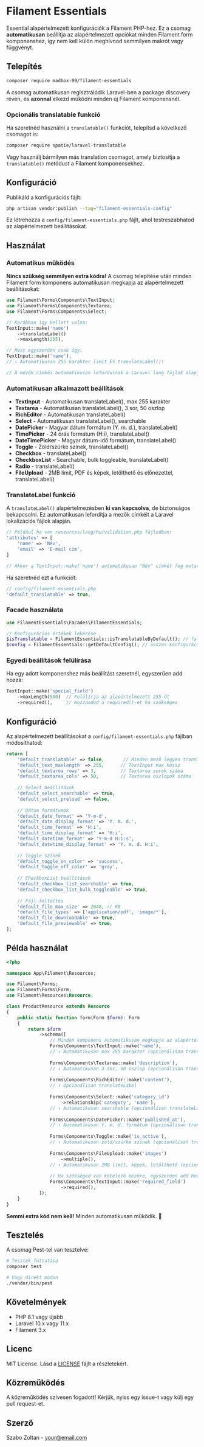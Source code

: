 # Filament Essentials

Essential alapértelmezett konfigurációk a Filament PHP-hez. Ez a csomag **automatikusan** beállítja az alapértelmezett opciókat minden Filament form komponenshez, így nem kell külön meghívnod semmilyen makrót vagy függvényt.

## Telepítés

```bash
composer require madbox-99/filament-essentials
```

A csomag automatikusan regisztrálódik Laravel-ben a package discovery révén, és **azonnal** elkezd működni minden új Filament komponensnél.

### Opcionális translatable funkció

Ha szeretnéd használni a `translatable()` funkciót, telepítsd a következő csomagot is:

```bash
composer require spatie/laravel-translatable
```

Vagy használj bármilyen más translation csomagot, amely biztosítja a `translatable()` metódust a Filament komponensekhez.

## Konfiguráció

Publikáld a konfigurációs fájlt:

```bash
php artisan vendor:publish --tag="filament-essentials-config"
```

Ez létrehozza a `config/filament-essentials.php` fájlt, ahol testreszabhatod az alapértelmezett beállításokat.

## Használat

### Automatikus működés

**Nincs szükség semmilyen extra kódra!** A csomag telepítése után minden Filament form komponens automatikusan megkapja az alapértelmezett beállításokat:

```php
use Filament\Forms\Components\TextInput;
use Filament\Forms\Components\Textarea;
use Filament\Forms\Components\Select;

// Korábban így kellett volna:
TextInput::make('name')
    ->translateLabel()
    ->maxLength(255),

// Most egyszerűen csak így:
TextInput::make('name'),
// ↑ Automatikusan 255 karakter limit ÉS translateLabel()!

// A mezők címkéi automatikusan lefordulnak a Laravel lang fájlok alapján
```

### Automatikusan alkalmazott beállítások

- **TextInput** - Automatikusan translateLabel(), max 255 karakter
- **Textarea** - Automatikusan translateLabel(), 3 sor, 50 oszlop
- **RichEditor** - Automatikusan translateLabel()
- **Select** - Automatikusan translateLabel(), searchable
- **DatePicker** - Magyar dátum formátum (Y. m. d.), translateLabel()
- **TimePicker** - 24 órás formátum (H:i), translateLabel()
- **DateTimePicker** - Magyar dátum-idő formátum, translateLabel()
- **Toggle** - Zöld/szürke színek, translateLabel()
- **Checkbox** - translateLabel()
- **CheckboxList** - Searchable, bulk toggleable, translateLabel()
- **Radio** - translateLabel()
- **FileUpload** - 2MB limit, PDF és képek, letölthető és előnézettel, translateLabel()

### TranslateLabel funkció

A `translateLabel()` alapértelmezésben **ki van kapcsolva**, de biztonságos bekapcsolni. 
Ez automatikusan lefordítja a mezők címkéit a Laravel lokalizációs fájlok alapján.

```php
// Például ha van resources/lang/hu/validation.php fájlodban:
'attributes' => [
    'name' => 'Név',
    'email' => 'E-mail cím',
]

// Akkor a TextInput::make('name') automatikusan "Név" címkét fog mutatni
```

Ha szeretnéd ezt a funkciót:

```php
// config/filament-essentials.php
'default_translatable' => true,
```

### Facade használata

```php
use FilamentEssentials\Facades\FilamentEssentials;

// Konfigurációs értékek lekérése
$isTranslatable = FilamentEssentials::isTranslatableByDefault(); // false
$config = FilamentEssentials::getDefaultConfig(); // összes konfiguráció
```

### Egyedi beállítások felülírása

Ha egy adott komponenshez más beállítást szeretnél, egyszerűen add hozzá:

```php
TextInput::make('special_field')
    ->maxLength(500)  // Felülírja az alapértelmezett 255-öt
    ->required(),     // Hozzáadod a required()-et ha szükséges
```

## Konfiguráció

Az alapértelmezett beállításokat a `config/filament-essentials.php` fájlban módosíthatod:

```php
return [
    'default_translatable' => false,       // Minden mező legyen translateLabel()
    'default_text_maxlength' => 255,      // TextInput max hossz
    'default_textarea_rows' => 3,         // Textarea sorok száma
    'default_textarea_cols' => 50,        // Textarea oszlopok száma
    
    // Select beállítások
    'default_select_searchable' => true,
    'default_select_preload' => false,
    
    // Dátum formátumok
    'default_date_format' => 'Y-m-d',
    'default_date_display_format' => 'Y. m. d.',
    'default_time_format' => 'H:i',
    'default_time_display_format' => 'H:i',
    'default_datetime_format' => 'Y-m-d H:i:s',
    'default_datetime_display_format' => 'Y. m. d. H:i',
    
    // Toggle színek
    'default_toggle_on_color' => 'success',
    'default_toggle_off_color' => 'gray',
    
    // CheckboxList beállítások
    'default_checkbox_list_searchable' => true,
    'default_checkbox_list_bulk_toggleable' => true,
    
    // Fájl feltöltés
    'default_file_max_size' => 2048, // KB
    'default_file_types' => ['application/pdf', 'image/*'],
    'default_file_downloadable' => true,
    'default_file_previewable' => true,
];
```

## Példa használat

```php
<?php

namespace App\Filament\Resources;

use Filament\Forms;
use Filament\Forms\Form;
use Filament\Resources\Resource;

class ProductResource extends Resource
{
    public static function form(Form $form): Form
    {
        return $form
            ->schema([
                // Minden komponens automatikusan megkapja az alapértelmezett beállításokat!
                Forms\Components\TextInput::make('name'),
                // ↑ Automatikusan max 255 karakter (opcionálisan translateLabel)
                
                Forms\Components\Textarea::make('description'),
                // ↑ Automatikusan 3 sor, 50 oszlop (opcionálisan translateLabel)
                
                Forms\Components\RichEditor::make('content'),
                // ↑ Opcionálisan translateLabel
                
                Forms\Components\Select::make('category_id')
                    ->relationship('category', 'name'),
                // ↑ Automatikusan searchable (opcionálisan translateLabel)
                
                Forms\Components\DatePicker::make('published_at'),
                // ↑ Automatikusan Y. m. d. formátum (opcionálisan translateLabel)
                
                Forms\Components\Toggle::make('is_active'),
                // ↑ Automatikusan zöld/szürke színek (opcionálisan translateLabel)
                
                Forms\Components\FileUpload::make('images')
                    ->multiple(),
                // ↑ Automatikusan 2MB limit, képek, letölthető (opcionálisan translateLabel)
                
                // Ha szükséged van kötelező mezőre, egyszerűen add hozzá:
                Forms\Components\TextInput::make('required_field')
                    ->required(),
            ]);
    }
}
```

**Semmi extra kód nem kell!** Minden automatikusan működik. 🎉

## Tesztelés

A csomag Pest-tel van tesztelve:

```bash
# Tesztek futtatása
composer test

# Vagy direkt módon
./vendor/bin/pest
```

## Követelmények

- PHP 8.1 vagy újabb
- Laravel 10.x vagy 11.x
- Filament 3.x

## Licenc

MIT License. Lásd a [LICENSE](LICENSE) fájlt a részletekért.

## Közreműködés

A közreműködés szívesen fogadott! Kérjük, nyiss egy issue-t vagy külj egy pull request-et.

## Szerző

Szabo Zoltan - [your@email.com](mailto:your@email.com)
